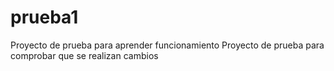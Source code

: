 # prueba1
Proyecto de prueba para aprender funcionamiento
Proyecto de prueba para comprobar que se realizan cambios
